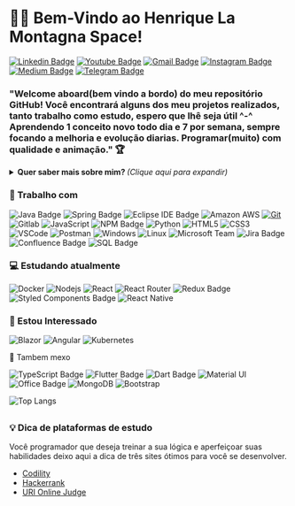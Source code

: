 <h1>
<g-emoji class="g-emoji" alias="man_technologist" fallback-src="https://github.githubassets.com/images/icons/emoji/unicode/1f468-1f4bb.png">👨&zwj;💻</g-emoji>
 Bem-Vindo ao Henrique La Montagna Space!
</h1>

<!--Aqui entra Linkdin / Hotmail ou Gmail/ Instagram/  Youtube / Twitch -->
[![Linkedin Badge](https://img.shields.io/badge/-Henrique%20La%20Montagna-blue?style=flat-square&logo=Linkedin&logoColor=white&link=https://www.linkedin.com/in/henriquemontagna/)](https://www.linkedin.com/in/henriquemontagna/)
[![Youtube Badge](https://img.shields.io/badge/-Henrique%20La%20Montagna-FF0000?style=flat-square&logo=youtube&logoColor=white&link=https://www.youtube.com/channel/UC0AobaI1U6QrchgauR3rNQA)](https://www.youtube.com/channel/UC0AobaI1U6QrchgauR3rNQA)
[![Gmail Badge](https://img.shields.io/badge/-henriquelamontagna@gmail.com-c14438?style=flat-square&logo=Gmail&logoColor=white&link=mailto:henriquelamontagna@gmail.com)](mailto:henriquelamontagna@gmail.com)
[![Instagram Badge](https://img.shields.io/badge/-Henrique-a43b9d?style=flat-square&logo=Instagram&logoColor=white&link=https://www.instagram.com/henrique_flm/)](https://www.instagram.com/henrique_flm/)
[![Medium Badge](https://img.shields.io/badge/-Henrique-black?style=flat-square&labelColor=black&logo=medium&logoColor=white&link=https://medium.com/)](https://medium.com/)
[![Telegram Badge](https://img.shields.io/badge/-Telegram-1ca0f1?style=flat-square&labelColor=1ca0f1&logo=telegram&logoColor=white&link=https://t.me/henriquelamontagna/)](https://t.me/henriquelamontagna/)


<!--Texto Rapido-->
<h3>
  "Welcome aboard(bem vindo a bordo) do meu repositório GitHub! Você encontrará alguns dos meu projetos realizados, tanto trabalho como estudo, espero que lhê seja útil ^-^
  Aprendendo 1 conceito novo todo dia e 7 por semana, sempre focando a melhoria e evolução diarias. Programar(muito) com qualidade e animação."
  <g-emoji class="g-emoji" alias="trophy" fallback-src="https://github.githubassets.com/images/icons/emoji/unicode/1f3c6.png">🏆</g-emoji>
</h3>

<!-- PAREI DE EDITAR AQUI -->

<!--Mais sobre mim-->
<details>
<summary> <b> Quer saber mais sobre mim? </b> <i>(Clique aqui para expandir)</i> </summary>
<h3><a id="user-content--sobre-mim" class="anchor" aria-hidden="true" href="#-sobre-mim"><svg class="octicon octicon-link" viewBox="0 0 16 16" version="1.1" width="16" height="16" aria-hidden="true"><path fill-rule="evenodd" d="M7.775 3.275a.75.75 0 001.06 1.06l1.25-1.25a2 2 0 112.83 2.83l-2.5 2.5a2 2 0 01-2.83 0 .75.75 0 00-1.06 1.06 3.5 3.5 0 004.95 0l2.5-2.5a3.5 3.5 0 00-4.95-4.95l-1.25 1.25zm-4.69 9.64a2 2 0 010-2.83l2.5-2.5a2 2 0 012.83 0 .75.75 0 001.06-1.06 3.5 3.5 0 00-4.95 0l-2.5 2.5a3.5 3.5 0 004.95 4.95l1.25-1.25a.75.75 0 00-1.06-1.06l-1.25 1.25a2 2 0 01-2.83 0z"></path></svg></a><g-emoji class="g-emoji" alias="book" fallback-src="https://github.githubassets.com/images/icons/emoji/unicode/1f4d6.png">📖</g-emoji> Sobre mim</h3>
<p>
  Sou Desenvolvedor Fullstack, comecei em 2014 estudando Python, fazendo meus projetos pessoais e freelancer, e posteriormente ingressando na FATEC(Faculdade de Tecnologia do Estado de São Paulo) em 2019, atualmente trabalhando em projetos da squad da REDE/Itaú-Unibanco, Desenvolvendo APIs, Páginas WEB, Authorizes Python, etc... gerando valor, pra companhia e nossos valorosos clientes.
  </p>
<p>
  Meu hobby é Mestrar RPGs, estudar, investir na bolsa, sair com a familia e namorada e e invariavelmente jogar. Tenho conhecimentos de modelagem e arquitetura. Tenho um certo foco em Java e cloud AWS, Back-end e Front-end é o que fazem minha jornada, por saber passar por esses processos considero-me Fullstack porque consigo passar por todos esses processos, gosto de DevOps também utilizando a AWS.
  </p>
<p>
  Sempre estudando para evoluir minhas habilidades e ser capaz de criar soluções que gerem valor para as empresas em seus processos, tudo isso através de sistemas, aplicativos, web sites otimizados com SEO, etc... A união com a tecnologia vai ser sempre o melhor caminho, focando nos processos, conseguimos enxergar o que o cliente final passa e podemos assim entregar a melhor experiência possível!
Um ponto crucial é sempre se divertir programando, sozinho e no trabalho, aceite opiniões, tire dúvidas, ensine e saiba ensinar.
 <!--Estatistica Aqui-->
 
![Anurag's github stats](https://github-readme-stats.vercel.app/api?username=henriquemontagna&show_icons=true&theme=dracula)

  </p>
</details>



<h3>
<g-emoji class="g-emoji" alias="briefcase" fallback-src="https://github.githubassets.com/images/icons/emoji/unicode/1f4bc.png">💼</g-emoji>
Trabalho com
</h3>
<!--skill-->
<p>
 
<!-- ![CSharp](https://img.shields.io/badge/-CSharp-239120?style=flat-square&logo=C-Sharp&logoColor=white) -->
<!-- ![.Net Framework](https://img.shields.io/badge/-Framework-5C2D91?style=flat-square&logo=.NET&logoColor=white) -->
<!-- ![VisualStudio](https://img.shields.io/badge/-Visual%20Studio-5C2D91?style=flat-square&logo=visual-studio&logoColor=white) -->
<!-- ![jQuery](https://img.shields.io/badge/-jQuery-0769AD?style=flat-square&logo=jquery&logoColor=white) -->
<!-- ![IBM RTC](https://img.shields.io/badge/-RTC-054ADA?style=flat-square&logo=IBM&logoColor=white) -->
<!-- ![Microsoft Azure](https://img.shields.io/badge/-Microsoft%20Azure-054ADA?style=flat-square&logo=microsoft-azure&logoColor=white) -->
<!-- ![Go](https://img.shields.io/badge/-Go-69d7e2?style=flat-square&logo=go&logoColor=white) -->
![Java Badge](https://img.shields.io/badge/-Java-E42d2C?style=flat-square&logo=Java&logoColor=white)
![Spring Badge](https://img.shields.io/badge/-Spring-6DB33F?style=flat-square&logo=spring&logoColor=white)
![Eclipse IDE Badge](https://img.shields.io/badge/-Eclipse%20IDE-2C2255?style=flat-square&logo=eclipse-ide&logoColor=white)
![Amazon AWS](https://img.shields.io/badge/Amazon%20Web%20Services-222E3C?style=flat-square&logo=amazon-aws&logoColor=F89500)
<a target="_blank" rel="noopener noreferrer" href="#"><img src="https://camo.githubusercontent.com/561f3d4fd727fcca82984c91a65eca069ff34a435072158f6947c4ca52370eae/68747470733a2f2f696d672e736869656c64732e696f2f62616467652f2d4769742d4630353033323f7374796c653d666c61742d737175617265266c6f676f3d676974266c6f676f436f6c6f723d7768697465" alt="Git" data-canonical-src="https://img.shields.io/badge/-Git-F05032?style=flat-square&amp;logo=git&amp;logoColor=white" style="max-width:100%;"></a>
![Gitlab](https://img.shields.io/badge/-Gitlab-330F63?style=flat-square&logo=gitlab&logoColor=fff)
![JavaScript](https://img.shields.io/badge/-JavaScript-F7B93E?style=flat-square&logo=javascript&logoColor=fff)
![NPM Badge](https://img.shields.io/badge/-NPM-CB3837?style=flat-square&logo=npm&logoColor=white)
![Python](https://img.shields.io/badge/-Python-3776AB?style=flat-square&logo=python&logoColor=fff)
![HTML5](https://img.shields.io/badge/-HTML5-E34F26?style=flat-square&logo=html5&logoColor=white)
![CSS3](https://img.shields.io/badge/-CSS3-549FDE?style=flat-square&logo=css3&logoColor=white)
![VSCode](https://img.shields.io/badge/-VSCode-0085D1?style=flat-square&logo=visual-studio-code&logoColor=white)
![Postman](https://img.shields.io/badge/-Postman-FD602F?style=flat-square&logo=postman&logoColor=white)
![Windows](https://img.shields.io/badge/-Windows-00ADEF?style=flat-square&logo=windows&logoColor=white)
![Linux](https://img.shields.io/badge/-Linux-16C60C?style=flat-square&logo=linux&logoColor=white)
![Microsoft Team](https://img.shields.io/badge/-Microsoft%20Teams-6264A7?style=flat-square&logo=microsoft-teams&logoColor=white)
![Jira Badge](https://img.shields.io/badge/-Jira-0052CC?style=flat-square&logo=Jira&logoColor=white)
![Confluence Badge](https://img.shields.io/badge/-Confluence-172B4D?style=flat-square&logo=Confluence&logoColor=white)
![SQL Badge](https://img.shields.io/badge/-SQL-3CAFCE?style=flat-square&logo=Moleculer&logoColor=white)

<h3>
  <g-emoji class="g-emoji" alias="computer" fallback-src="https://github.githubassets.com/images/icons/emoji/unicode/1f4bb.png">💻</g-emoji>
  Estudando atualmente
</h3>
<!--skill-->
<p>
 
![Docker](https://img.shields.io/badge/-Docker-46a2f1?style=flat-square&logo=docker&logoColor=white)
![Nodejs](https://img.shields.io/badge/-Node.js-43853d?style=flat-square&logo=Node.js&logoColor=white)
![React](https://img.shields.io/badge/-React.js-45b8d8?style=flat-square&logo=react&logoColor=white)
![React Router](https://img.shields.io/badge/-React%20Router-CA4245?style=flat-square&logo=react-router&logoColor=white)
![Redux Badge](https://img.shields.io/badge/-Redux-593D88?style=flat-square&logo=redux&logoColor=white)
![Styled Components Badge](https://img.shields.io/badge/-Styled%20Components-DB7093?style=flat-square&logo=styled-components&logoColor=white)
![React Native](https://img.shields.io/badge/-React%20Native-45b8d8?style=flat-square&logo=react&logoColor=white)

<!--  TECNOLOGIAS ESPECIFICAS DE SQL
![MySQL](https://img.shields.io/badge/-MySQL-00758F?style=flat-square&logo=mysql&logoColor=white)
![Sql Server](https://img.shields.io/badge/-Microsoft%20SQL%20Server-CC2927?style=flat-square&logo=microsoft-sql-server&logoColor=white)
![Postgresql](https://img.shields.io/badge/-Postgresql-32648D?style=flat-square&logo=postgresql&logoColor=white)
-->

</p>
  <h3>
<g-emoji class="g-emoji" alias="eyes" fallback-src="https://github.githubassets.com/images/icons/emoji/unicode/1f440.png">👀</g-emoji>
Estou Interessado
  </h3>
<!--skill-->
<p>
 
![Blazor](https://img.shields.io/badge/-Blazor-512BD4?style=flat-square&logo=blazor&logoColor=white)
![Angular](https://img.shields.io/badge/-Angular-DD0031?style=flat-square&logo=Angular&logoColor=white)
![Kubernetes](https://img.shields.io/badge/-Kubernetes-316AE0?style=flat-square&logo=kubernetes&logoColor=white)


</p>


<g-emoji class="g-emoji" alias="eyes" fallback-src="https://github.githubassets.com/images/icons/emoji/unicode/1f440.png">🤺</g-emoji>
Tambem mexo
  </h3>
<!--skill-->

<p>

![TypeScript Badge](https://img.shields.io/badge/-TypeScript-007ACC?style=flat-square&logo=typescript&logoColor=white)
![Flutter Badge](https://img.shields.io/badge/-Flutter-02569B?style=flat-square&logo=flutter&logoColor=white)
![Dart Badge](https://img.shields.io/badge/-Dart-0175C2?style=flat-square&logo=dart&logoColor=white)
![Material UI](https://img.shields.io/badge/-Material%20UI-0081CB?style=flat-square&logo=material-ui&logoColor=white)
![Office Badge](https://img.shields.io/badge/-Microsoft%20Office-D83B01?style=flat-square&logo=microsoft-office&logoColor=white)
![MongoDB](https://img.shields.io/badge/-MongoDB-13aa52?style=flat-square&logo=mongodb&logoColor=white)
![Bootstrap](https://img.shields.io/badge/-Bootstrap-563D7C?style=flat-square&logo=bootstrap&logoColor=white)

</p>



<!--Most Used Languages-->
<p>
  
![Top Langs](https://github-readme-stats.vercel.app/api/top-langs/?username=henriquemontagna&layout=compact)
</p>
<h2></h2>

<h3>
<g-emoji class="g-emoji" alias="bulb" fallback-src="https://github.githubassets.com/images/icons/emoji/unicode/1f4a1.png">💡</g-emoji>
  Dica de plataformas de estudo
</h3>
<p>
  Você programador que deseja treinar a sua lógica e aperfeiçoar suas habilidades deixo aqui a dica de três sites ótimos para você se desenvolver.
</p>

<ul>
  <li>
    <a href="https://app.codility.com/programmers/" rel="nofollow">Codility</a>
  </li>
  <li>
    <a href="https://www.hackerrank.com/" rel="nofollow">Hackerrank</a>
  </li>
  <li>
    <a href="https://www.urionlinejudge.com.br/judge/en/login" rel="nofollow">URI Online Judge</a>
  </li>
</ul> 


<!--

# Henrique La Montagna

### Hi there 👋 - Somethings about me


**HenriqueMontagna/henriquemontagna** is a ✨ _special_ ✨ repository because its `README.md` (this file) appears on your GitHub profile.

- 🎓 FATEC - Analise e Desenvolvimento de Sistemas / System Analysis and Development 
- 🔭 I’m currently working with Java, Python ans Cloud Technologies like a AWS, Terraform, Lambdas etc...
- 🌱 Everyday trying be someone better than yesterday
- 💬 Ask me about anything, let's talk ;)
- 📫 How to reach me: henriquelamontagna@gmail.com
- 🎥 Youtube Channel: https://www.youtube.com/channel/UC0AobaI1U6QrchgauR3rNQA
- 📘 Knowledge: Java | Spring Boot | AWS | JavaScript | TypeScript | React.JS | Flutter | Dart | SQL | Python | Kivy | HTML5 | CSS3 | Tests |


[![Linkedin Badge](https://img.shields.io/badge/-Henrique%20La%20Montagna-blue?style=flat-square&logo=Linkedin&logoColor=white&link=https://www.linkedin.com/in/henriquemontagna/)](https://www.linkedin.com/in/henriquemontagna/)

-->

